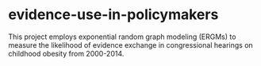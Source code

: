# evidence-use-in-policymakers
This project employs exponential random graph modeling (ERGMs) to measure the likelihood of evidence exchange in congressional hearings on childhood obesity from 2000-2014.
